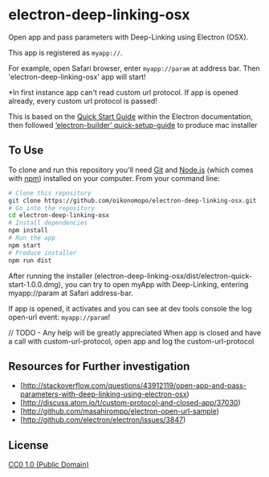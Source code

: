 # electron-deep-linking-osx


Open app and pass parameters with Deep-Linking using Electron (OSX).

This app is registered as ```myapp://```.

For example, open Safari browser, enter ```myapp://param``` at address bar. Then 'electron-deep-linking-osx' app will start!

*In first instance app can't read custom url protocol. If app is opened already, every custom url protocol is passed!


This is based on the [Quick Start Guide](http://electron.atom.io/docs/tutorial/quick-start) within the Electron documentation, then followed [‘electron-builder’ quick-setup-guide](https://github.com/electron-userland/electron-builder#quick-setup-guide) to produce mac installer


## To Use

To clone and run this repository you'll need [Git](https://git-scm.com) and [Node.js](https://nodejs.org/en/download/) (which comes with [npm](http://npmjs.com)) installed on your computer. From your command line:

```bash
# Clone this repository
git clone https://github.com/oikonomopo/electron-deep-linking-osx.git
# Go into the repository
cd electron-deep-linking-osx
# Install dependencies
npm install
# Run the app
npm start
# Produce installer
npm run dist
```
After running the installer (electron-deep-linking-osx/dist/electron-quick-start-1.0.0.dmg), you can try to open myApp with Deep-Linking, entering myapp://param at Safari address-bar.

If app is opened, it activates and you can see at dev tools console the log open-url event: ```myapp://param```!

// TODO - Any help will be greatly appreciated
When app is closed and have a call with custom-url-protocol, open app and log the custom-url-protocol

## Resources for Further investigation

- [http://stackoverflow.com/questions/43912119/open-app-and-pass-parameters-with-deep-linking-using-electron-osx)
- [http://discuss.atom.io/t/custom-protocol-and-closed-app/37030)
- [http://github.com/masahirompp/electron-open-url-sample)
- [http://github.com/electron/electron/issues/3847)


## License

[CC0 1.0 (Public Domain)](LICENSE.md)
